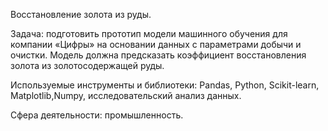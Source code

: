 Восстановление золота из руды.

Задача:
подготовить прототип модели машинного обучения для компании «Цифры» на основании данных с параметрами добычи и очистки. Модель должна предсказать коэффициент восстановления золота из золотосодержащей руды. 

Используемые инструменты и библиотеки:
Pandas, Python, Scikit-learn, Matplotlib,Numpy, исследовательский анализ данных.

Сфера деятельности:
промышленность.
